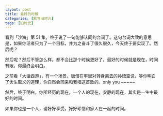 ```yaml
---
layout: post
title: 最好的时候
categories: [默写旧时光]
tags: [旧时光]
---
```


看到「沙海」第 51 集，终于说了一句能够认同的台词了。这句台词大致的意思是，如果你活者只为了一个目标，并为之奋斗了很久很久，今天终于要实现了。然后呢？

然后呢？然后不管怎么样，都不会比那个时候更好了。最好的时候就是现在，时间有限，你最终会明白。

之前看「大话西游」，有一个场景，唐僧在牢里对转身离去的孙悟空说，等你明白了舍生取义的道理，你自然会回来和我唱这首歌的。only you ~~~~~

然后，终于明白，你所经历的现在，一个人的现在，安静的现在，其实是一生中最好的时间。

如果你也是一个人，请好好享受，好好珍惜和家人在一起的时间。

